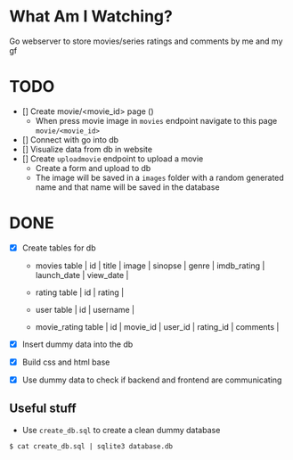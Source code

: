# What Am I Watching?

Go webserver to store movies/series ratings and comments by me and my gf

# TODO

- [] Create movie/<movie_id> page ()
  - When press movie image in `movies` endpoint navigate to this page `movie/<movie_id>`
- [] Connect with go into db
- [] Visualize data from db in website
- [] Create `uploadmovie` endpoint to upload a movie
  - Create a form and upload to db
  - The image will be saved in a `images` folder with a random generated name and that name will be saved in the database


# DONE

- [X] Create tables for db
	- movies table
      | id | title | image | sinopse | genre | imdb_rating | launch_date | view_date |

	- rating table
      | id | rating |

	- user table
	  | id | username |

	- movie_rating table
	  | id | movie_id | user_id | rating_id | comments |

- [X] Insert dummy data into the db
- [X] Build css and html base
- [X] Use dummy data to check if backend and frontend are communicating

## Useful stuff

- Use `create_db.sql` to create a clean dummy database

```console
$ cat create_db.sql | sqlite3 database.db
```

